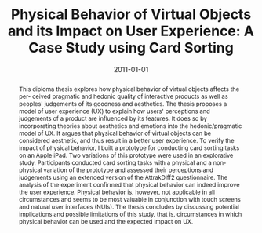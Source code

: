 ---
abstract: This diploma thesis explores how physical behavior of virtual objects affects
  the per- ceived pragmatic and hedonic quality of interactive products as well as
  peoples' judgements of its goodness and aesthetics. The thesis proposes a model
  of user experience (UX) to explain how users' perceptions and judgements of a product
  are influenced by its features. It does so by incorporating theories about aesthetics
  and emotions into the hedonic/pragmatic model of UX. It argues that physical behavior
  of virtual objects can be considered aesthetic, and thus result in a better user
  experience. To verify the impact of physical behavior, I built a prototype for conducting
  card sorting tasks on an Apple iPad. Two variations of this prototype were used
  in an explorative study. Participants conducted card sorting tasks with a physical
  and a non-physical variation of the prototype and assessed their perceptions and
  judgements using an extended version of the AttrakDiff2 questionnaire. The analysis
  of the experiment confirmed that physical behavior can indeed improve the user experience.
  Physical behavior is, however, not applicable in all circumstances and seems to
  be most valuable in conjunction with touch screens and natural user interfaces (NUIs).
  The thesis concludes by discussing potential implications and possible limitations
  of this study, that is, circumstances in which physical behavior can be used and
  the expected impact on UX.
authors:
- Peter Weishapl
date: '2011-01-01'
featured: false
links:
- name: Publik
  url: https://publik.tuwien.ac.at/showentry.php?ID=205960&lang=1
publication_types:
- '7'
publishDate: '2011-01-01'
title: 'Physical Behavior of Virtual Objects and its Impact on User Experience: A
  Case Study using Card Sorting'
url_pdf: ''
---
